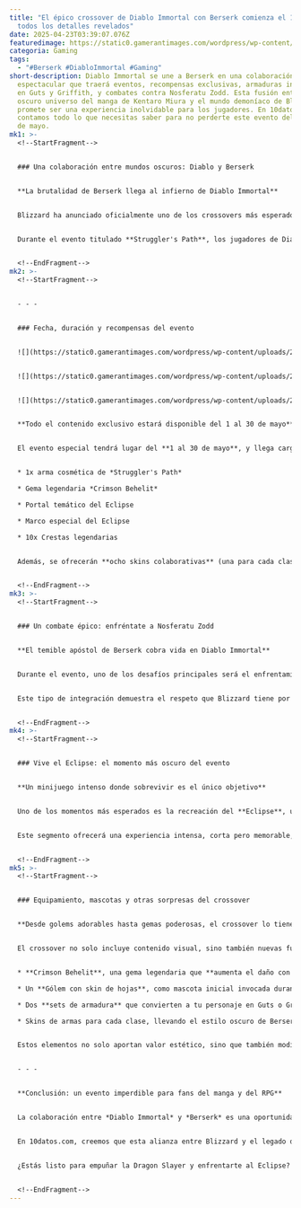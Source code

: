 ```yaml
---
title: "El épico crossover de Diablo Immortal con Berserk comienza el 1 de mayo:
  todos los detalles revelados"
date: 2025-04-23T03:39:07.076Z
featuredimage: https://static0.gamerantimages.com/wordpress/wp-content/uploads/2025/04/diablo-immortal-x-berserk-_-struggler-s-path-_-cinematic-trailer.jpeg?q=70&fit=crop&w=1140&h=&dpr=1
categoria: Gaming
tags:
  - "#Berserk #DiabloImmortal #Gaming"
short-description: Diablo Immortal se une a Berserk en una colaboración
  espectacular que traerá eventos, recompensas exclusivas, armaduras inspiradas
  en Guts y Griffith, y combates contra Nosferatu Zodd. Esta fusión entre el
  oscuro universo del manga de Kentaro Miura y el mundo demoníaco de Blizzard
  promete ser una experiencia inolvidable para los jugadores. En 10datos.com te
  contamos todo lo que necesitas saber para no perderte este evento del 1 al 30
  de mayo.
mk1: >-
  <!--StartFragment-->


  ### Una colaboración entre mundos oscuros: Diablo y Berserk


  **La brutalidad de Berserk llega al infierno de Diablo Immortal**


  Blizzard ha anunciado oficialmente uno de los crossovers más esperados del año: *Diablo Immortal x Berserk*, una unión entre el icónico RPG de acción y uno de los mangas más oscuros y aclamados de todos los tiempos. Esta colaboración no solo es un homenaje al legado de *Kentaro Miura*, sino también una muestra del compromiso de Blizzard por mantener su juego fresco y atractivo en 2025.


  Durante el evento titulado **Struggler's Path**, los jugadores de Diablo Immortal podrán sumergirse en el mundo de Guts, Griffith y los temibles apóstoles, con experiencias de juego que mezclan narrativa, combate intenso y contenido visual inspirado directamente en *Berserk*.


  <!--EndFragment-->
mk2: >-
  <!--StartFragment-->


  - - -


  ### Fecha, duración y recompensas del evento


  ![](https://static0.gamerantimages.com/wordpress/wp-content/uploads/2025/04/diablo-immortal-berserker-crossover-guts-armor.jpg?q=49&fit=crop&w=750&h=422&dpr=2)


  ![](https://static0.gamerantimages.com/wordpress/wp-content/uploads/2025/04/diablo-immortal-berserker-crossover-griffith-armor.jpg?q=49&fit=crop&w=750&h=422&dpr=2)


  ![](https://static0.gamerantimages.com/wordpress/wp-content/uploads/2025/04/diablo-immortal-berserker-crossover-crimson-behelit-legendary-gem.jpeg?q=49&fit=crop&w=750&h=422&dpr=2)


  **Todo el contenido exclusivo estará disponible del 1 al 30 de mayo**


  El evento especial tendrá lugar del **1 al 30 de mayo**, y llega cargado de contenido gratuito y cosméticos temáticos. Al iniciar sesión durante el evento, los jugadores recibirán recompensas como:


  * 1x arma cosmética de *Struggler's Path*

  * Gema legendaria *Crimson Behelit*

  * Portal temático del Eclipse

  * Marco especial del Eclipse

  * 10x Crestas legendarias


  Además, se ofrecerán **ocho skins colaborativas** (una para cada clase), junto con **armaduras inspiradas en Guts y Griffith**, y el icónico espadón **Dragon Slayer** como skin de arma.


  <!--EndFragment-->
mk3: >-
  <!--StartFragment-->


  ### Un combate épico: enfréntate a Nosferatu Zodd


  **El temible apóstol de Berserk cobra vida en Diablo Immortal**


  Durante el evento, uno de los desafíos principales será el enfrentamiento contra **Nosferatu Zodd**, uno de los antagonistas más reconocibles de *Berserk*. Este combate no solo rendirá homenaje al manga, sino que también será una oportunidad para obtener valiosas recompensas dentro del juego.


  Este tipo de integración demuestra el respeto que Blizzard tiene por el material original, transformando a Zodd en una experiencia jugable adaptada al universo de *Diablo*, sin perder su esencia demoníaca ni su brutalidad característica.


  <!--EndFragment-->
mk4: >-
  <!--StartFragment-->


  ### Vive el Eclipse: el momento más oscuro del evento


  **Un minijuego intenso donde sobrevivir es el único objetivo**


  Uno de los momentos más esperados es la recreación del **Eclipse**, uno de los episodios más impactantes en la historia del manga. En Diablo Immortal, se vivirá a través del minijuego **Survivor's Bane**, donde los jugadores deberán sobrevivir durante **60 segundos de ataques demoníacos incesantes**.


  Este segmento ofrecerá una experiencia intensa, corta pero memorable, en la que la ambientación y el caos del Eclipse estarán perfectamente recreados. Además, participar en este minijuego contribuirá a desbloquear recompensas dentro del evento.


  <!--EndFragment-->
mk5: >-
  <!--StartFragment-->


  ### Equipamiento, mascotas y otras sorpresas del crossover


  **Desde golems adorables hasta gemas poderosas, el crossover lo tiene todo**


  El crossover no solo incluye contenido visual, sino también nuevas funciones y mejoras en el gameplay. Entre los añadidos destacan:


  * **Crimson Behelit**, una gema legendaria que **aumenta el daño con salud completa** y **reduce el daño recibido con salud baja**, inspirada en el objeto clave del manga.

  * Un **Gólem con skin de hojas**, como mascota inicial invocada durante el evento.

  * Dos **sets de armadura** que convierten a tu personaje en Guts o Griffith, con fidelidad visual impresionante.

  * Skins de armas para cada clase, llevando el estilo oscuro de Berserk a todos los héroes del juego.


  Estos elementos no solo aportan valor estético, sino que también modifican la jugabilidad y recompensan a los fans por participar activamente.


  - - -


  **Conclusión: un evento imperdible para fans del manga y del RPG**


  La colaboración entre *Diablo Immortal* y *Berserk* es una oportunidad única para ver dos mundos oscuros colisionar. Ya seas un fan del manga que quiere revivir escenas legendarias, o un jugador habitual de Diablo que busca contenido fresco y desafiante, este evento tiene algo para ti.


  En 10datos.com, creemos que esta alianza entre Blizzard y el legado de *Kentaro Miura* marca un momento especial para el gaming en 2025. Desde combates brutales hasta equipamiento de colección, *Struggler’s Path* promete ser uno de los eventos más épicos del año.


  ¿Estás listo para empuñar la Dragon Slayer y enfrentarte al Eclipse? El infierno te espera… y esta vez, trae a Berserk con él.


  <!--EndFragment-->
---
```

